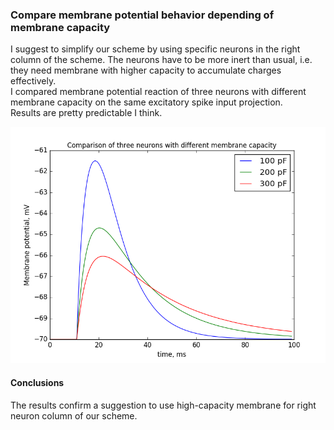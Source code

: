 ### Compare membrane potential behavior depending of membrane capacity

I suggest to simplify our scheme by using specific neurons in the right column of the scheme. The neurons have to be more inert than usual, i.e. they need membrane with higher capacity to accumulate charges effectively.  
I compared membrane potential reaction of three neurons with different membrane capacity on the same excitatory spike input projection.  
Results are pretty predictable I think.

![summary](results/img/summary.png)

#### Conclusions

The results confirm a suggestion to use high-capacity membrane for right neuron column of our scheme.
